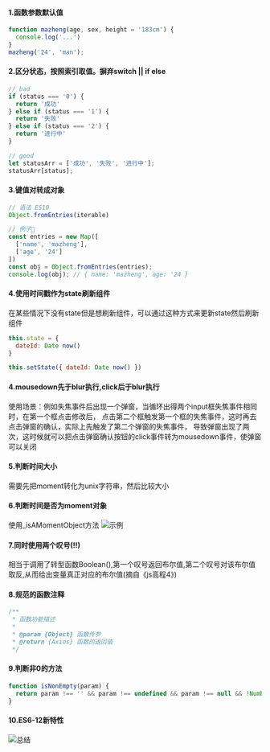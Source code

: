 #### 1.函数参数默认值
```javascript
function mazheng(age, sex, height = '183cm') {
  console.log('...')
}
mazheng('24', 'man');
```

#### 2.区分状态，按照索引取值。摒弃switch || if else
```javascript
// bad
if (status === '0') {
  return '成功'
} else if (status === '1') {
  return '失败'
} else if (status === '2') {
  return '进行中'
}

// good
let statusArr = ['成功', '失败', '进行中'];
statusArr[status];
```

#### 3.键值对转成对象
```javascript
// 语法 ES10
Object.fromEntries(iterable)

// 例子🌰
const entries = new Map([
  ['name', 'mazheng'],
  ['age', '24']
])
const obj = Object.fromEntries(entries);
console.log(obj); // { name: 'mazheng', age: '24 }
```

#### 4.使用时间戳作为state刷新组件
在某些情况下没有state但是想刷新组件，可以通过这种方式来更新state然后刷新组件
```javascript
this.state = {
  dateId: Date now()
}

this.setState({ dateId: Date now() })
```

#### 4.mousedown先于blur执行,click后于blur执行
使用场景：例如失焦事件后出现一个弹窗，当循环出得两个input框失焦事件相同时，在第一个框点击修改后，
点击第二个框触发第一个框的失焦事件，这时再去点击弹窗的确认，实际上先触发了第二个弹窗的失焦事件，
导致弹窗出现了两次，这时候就可以把点击弹窗确认按钮的click事件转为mousedown事件，使弹窗可以关闭

#### 5.判断时间大小
需要先把moment转化为unix字符串，然后比较大小

#### 6.判断时间是否为moment对象
使用_isAMomentObject方法
![示例](http://pic.yupoo.com/mazhenghjj/28736148/682e4f17.png)

#### 7.同时使用两个叹号(!!)
相当于调用了转型函数Boolean(),第一个叹号返回布尔值,第二个叹号对该布尔值取反,从而给出变量真正对应的布尔值(摘自《js高程4》)

#### 8.规范的函数注释
```javascript
/**
 * 函数功能描述
 *
 * @param {Object} 函数传参
 * @return {Axios} 函数的返回值
 */

```

#### 9.判断非0的方法
```javascript
function isNonEmpty(param) {
  return param !== '' && param !== undefined && param !== null && !Number.isNaN(val)
}
```

#### 10.ES6-12新特性
![总结](http://pic.yupoo.com/mazhenghjj/8d9ebaaa/8d0d5f55.jpeg)

